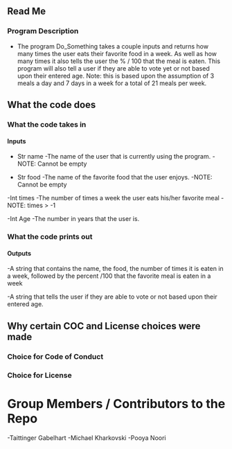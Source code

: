 ## Read Me

### Program Description

- The program Do_Something takes a couple inputs and returns how many times the user eats their favorite food in a week. As well as how many times it also tells the user the % / 100 that the meal is eaten. This program will also tell a user if they are able to vote yet or not based upon their entered age. Note: this is based upon the assumption of 3 meals a day and 7 days in a week for a total of 21 meals per week. 

## What the code does

### What the code takes in
 #### Inputs

- Str name
    -The name of the user that is currently using the program. 
    -NOTE: Cannot be empty
    
- Str food
    -The name of the favorite food that the user enjoys.
    -NOTE: Cannot be empty
    
-Int times
    -The number of times a week the user eats his/her favorite meal
    -NOTE: times > -1
    
-Int Age
    -The number in years that the user is.
    
### What the code prints out

 #### Outputs

-A string that contains the name, the food, the number of times it is eaten in a week, followed by the percent /100 that the favorite meal is eaten in a week

-A string that tells the user if they are able to vote or not based upon their entered age.

## Why certain COC and License choices were made

### Choice for Code of Conduct

### Choice for License

# Group Members / Contributors to the Repo

-Taittinger Gabelhart
-Michael Kharkovski
-Pooya Noori